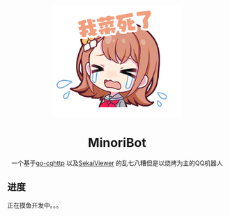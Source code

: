 <p align="center">
    <img src="Image/minori1.png" width="296" height="256" alt="go-cqhttp">
</p>

<div align="center">

# MinoriBot

一个基于[go-cqhttp](https://github.com/Mrs4s/go-cqhttp) 以及[SekaiViewer](https://github.com/Sekai-World/sekai-viewer) 的乱七八糟但是以烧烤为主的QQ机器人

</div>

## 进度

正在摸鱼开发中。。。
